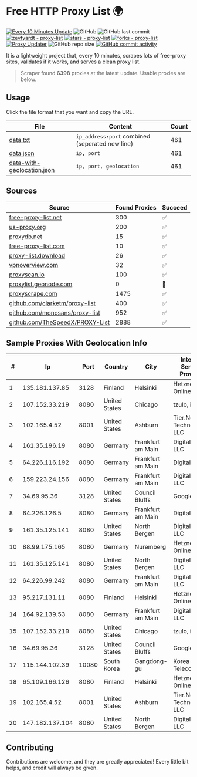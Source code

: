 
# Free HTTP Proxy List 🌍

[![Every 10 Minutes Update](https://github.com/mertguvencli/http-proxy-list/actions/workflows/main.yml/badge.svg?branch=main)](https://github.com/mertguvencli/http-proxy-list/actions/workflows/main.yml)
![GitHub](https://img.shields.io/github/license/mertguvencli/http-proxy-list)
![GitHub last commit](https://img.shields.io/github/last-commit/mertguvencli/http-proxy-list)
[![zevtyardt - proxy-list](https://img.shields.io/static/v1?label=zevtyardt&message=proxy-list&color=blue&logo=github)](https://github.com/zevtyardt/proxy-list "Go to GitHub repo")
[![stars - proxy-list](https://img.shields.io/github/stars/zevtyardt/proxy-list?style=social)](https://github.com/zevtyardt/proxy-list)
[![forks - proxy-list](https://img.shields.io/github/forks/zevtyardt/proxy-list?style=social)](https://github.com/zevtyardt/proxy-list)
[![Proxy Updater](https://github.com/zevtyardt/proxy-list/workflows/Proxy%20Updater/badge.svg)](https://github.com/zevtyardt/proxy-list/actions?query=workflow:"Proxy+Updater")
![GitHub repo size](https://img.shields.io/github/repo-size/zevtyardt/proxy-list)
[![GitHub commit activity](https://img.shields.io/github/commit-activity/m/zevtyardt/proxy-list?logo=commits)](https://github.com/zevtyardt/proxy-list/commits/main)

It is a lightweight project that, every 10 minutes, scrapes lots of free-proxy sites, validates if it works, and serves a clean proxy list.

> Scraper found **6398** proxies at the latest update. Usable proxies are below.

## Usage

Click the file format that you want and copy the URL.

|File|Content|Count|
|----|-------|-----|
|[data.txt](https://raw.githubusercontent.com/mertguvencli/http-proxy-list/main/proxy-list/data.txt)|`ip_address:port` combined (seperated new line)|461|
|[data.json](https://raw.githubusercontent.com/mertguvencli/http-proxy-list/main/proxy-list/data.json)|`ip, port`|461|
|[data-with-geolocation.json](https://raw.githubusercontent.com/mertguvencli/http-proxy-list/main/proxy-list/data-with-geolocation.json)|`ip, port, geolocation`|461|

## Sources

|Source|Found Proxies|Succeed|
|------|-------------|-------|
|[free-proxy-list.net](https://free-proxy-list.net)|300|✅|
|[us-proxy.org](https://www.us-proxy.org)|200|✅|
|[proxydb.net](http://proxydb.net)|15|✅|
|[free-proxy-list.com](https://free-proxy-list.com/?page=&port=&type%5B%5D=http&type%5B%5D=https&up_time=0&search=Search)|10|✅|
|[proxy-list.download](https://www.proxy-list.download/HTTP)|26|✅|
|[vpnoverview.com](https://vpnoverview.com/privacy/anonymous-browsing/free-proxy-servers)|32|✅|
|[proxyscan.io](https://www.proxyscan.io)|100|✅|
|[proxylist.geonode.com](https://proxylist.geonode.com/api/proxy-list?limit=300&page=1&sort_by=lastChecked&sort_type=desc&protocols=http,https)|0|🚫|
|[proxyscrape.com](https://api.proxyscrape.com/v2/?request=displayproxies&protocol=http&timeout=10000&country=all&ssl=all&anonymity=all)|1475|✅|
|[github.com/clarketm/proxy-list](https://raw.githubusercontent.com/clarketm/proxy-list/master/proxy-list-raw.txt)|400|✅|
|[github.com/monosans/proxy-list](https://raw.githubusercontent.com/monosans/proxy-list/main/proxies/http.txt)|952|✅|
|[github.com/TheSpeedX/PROXY-List](https://raw.githubusercontent.com/TheSpeedX/PROXY-List/master/http.txt)|2888|✅|


## Sample Proxies With Geolocation Info

|#|Ip|Port|Country|City|Internet Service Provider|
|-|--|----|-------|----|-------------------------|
|1|135.181.137.85|3128|Finland|Helsinki|Hetzner Online GmbH|
|2|107.152.33.219|8080|United States|Chicago|tzulo, inc.|
|3|102.165.4.52|8001|United States|Ashburn|Tier.Net Technologies LLC|
|4|161.35.196.19|8080|Germany|Frankfurt am Main|DigitalOcean, LLC|
|5|64.226.116.192|8080|Germany|Frankfurt am Main|DigitalOcean|
|6|159.223.24.156|8080|Germany|Frankfurt am Main|DigitalOcean, LLC|
|7|34.69.95.36|3128|United States|Council Bluffs|Google LLC|
|8|64.226.126.5|8080|Germany|Frankfurt am Main|DigitalOcean|
|9|161.35.125.141|8080|United States|North Bergen|DigitalOcean, LLC|
|10|88.99.175.165|8080|Germany|Nuremberg|Hetzner Online GmbH|
|11|161.35.125.141|8080|United States|North Bergen|DigitalOcean, LLC|
|12|64.226.99.242|8080|Germany|Frankfurt am Main|DigitalOcean, LLC|
|13|95.217.131.11|8080|Finland|Helsinki|Hetzner Online GmbH|
|14|164.92.139.53|8080|Germany|Frankfurt am Main|DigitalOcean, LLC|
|15|107.152.33.219|8080|United States|Chicago|tzulo, inc.|
|16|34.69.95.36|3128|United States|Council Bluffs|Google LLC|
|17|115.144.102.39|10080|South Korea|Gangdong-gu|Korea Telecom|
|18|65.109.166.126|8080|Finland|Helsinki|Hetzner Online GmbH|
|19|102.165.4.52|8001|United States|Ashburn|Tier.Net Technologies LLC|
|20|147.182.137.104|8080|United States|North Bergen|DigitalOcean, LLC|



## Contributing

Contributions are welcome, and they are greatly appreciated! Every
little bit helps, and credit will always be given.

